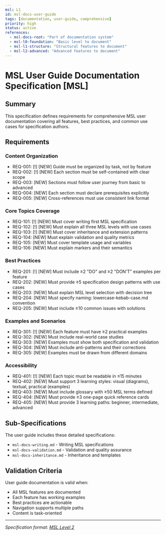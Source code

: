 ```yaml
---
msl: L1
id: msl-docs-user-guide
tags: [documentation, user-guide, comprehensive]
priority: high
status: active
references:
  - msl-docs-root: "Part of documentation system"
  - msl-l0-foundation: "Basic level to document"
  - msl-l1-structure: "Structural features to document"
  - msl-l2-advanced: "Advanced features to document"
---
```


# MSL User Guide Documentation Specification [MSL]

## Summary

This specification defines requirements for comprehensive MSL user documentation covering all features, best practices, and common use cases for specification authors.

## Requirements

### Content Organization

- REQ-001: [!] [NEW] Guide must be organized by task, not by feature
- REQ-002: [!] [NEW] Each section must be self-contained with clear scope
- REQ-003: [NEW] Sections must follow user journey from basic to advanced
- REQ-004: [NEW] Each section must declare prerequisites explicitly
- REQ-005: [NEW] Cross-references must use consistent link format

### Core Topics Coverage

- REQ-101: [!] [NEW] Must cover writing first MSL specification
- REQ-102: [!] [NEW] Must explain all three MSL levels with use cases
- REQ-103: [!] [NEW] Must cover inheritance and extension patterns
- REQ-104: [NEW] Must explain validation and quality metrics
- REQ-105: [NEW] Must cover template usage and variables
- REQ-106: [NEW] Must explain markers and their semantics

### Best Practices

- REQ-201: [!] [NEW] Must include ≥2 "DO" and ≥2 "DON'T" examples per feature
- REQ-202: [NEW] Must provide ≥5 specification design patterns with use cases
- REQ-203: [NEW] Must explain MSL level selection with decision tree
- REQ-204: [NEW] Must specify naming: lowercase-kebab-case.md convention
- REQ-205: [NEW] Must include ≥10 common issues with solutions

### Examples and Scenarios

- REQ-301: [!] [NEW] Each feature must have ≥2 practical examples
- REQ-302: [NEW] Must include real-world case studies
- REQ-303: [NEW] Examples must show both specification and validation
- REQ-304: [NEW] Must include anti-patterns and their corrections
- REQ-305: [NEW] Examples must be drawn from different domains

### Accessibility

- REQ-401: [!] [NEW] Each topic must be readable in ≤15 minutes
- REQ-402: [NEW] Must support 3 learning styles: visual (diagrams), textual, practical (examples)
- REQ-403: [NEW] Must include glossary with ≥50 MSL terms defined
- REQ-404: [NEW] Must provide ≥3 one-page quick reference cards
- REQ-405: [NEW] Must provide 3 learning paths: beginner, intermediate, advanced

## Sub-Specifications

The user guide includes these detailed specifications:
- `msl-docs-writing.md` - Writing MSL specifications
- `msl-docs-validation.md` - Validation and quality assurance
- `msl-docs-inheritance.md` - Inheritance and templates

## Validation Criteria

User guide documentation is valid when:
- All MSL features are documented
- Each feature has working examples
- Best practices are actionable
- Navigation supports multiple paths
- Content is task-oriented

---
*Specification format: [MSL Level 2](https://github.com/chrs-myrs/msl-specification)*